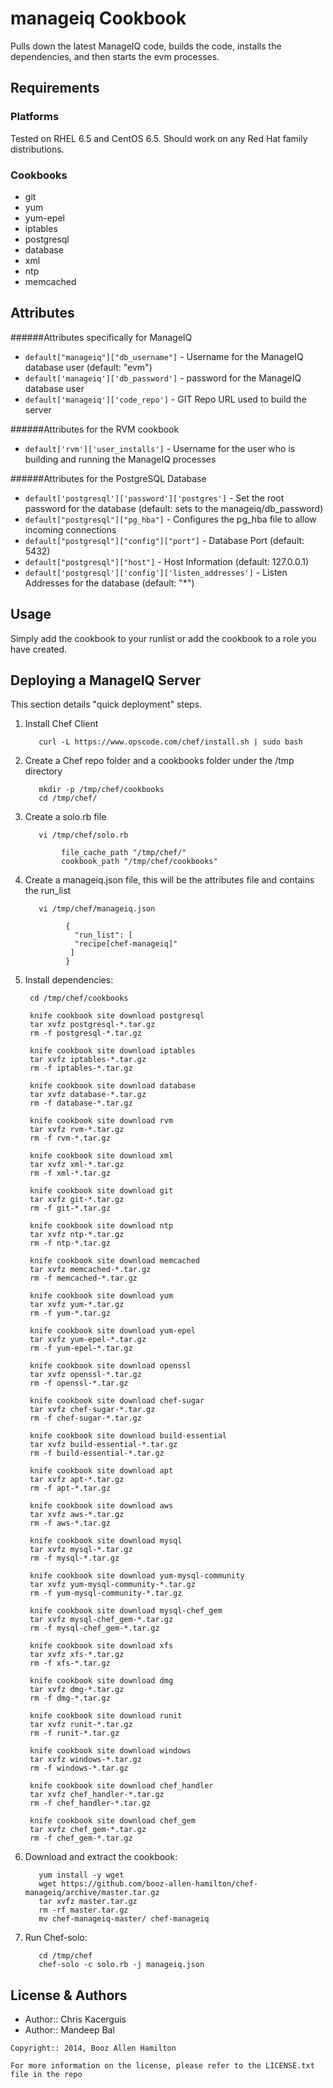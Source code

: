 manageiq Cookbook
=================
Pulls down the latest ManageIQ code, builds the code, installs the dependencies, and then starts the evm processes.

Requirements
------------
### Platforms
Tested on RHEL 6.5 and CentOS 6.5. Should work on any Red Hat family distributions.

### Cookbooks
- git
- yum
- yum-epel
- iptables
- postgresql
- database
- xml
- ntp
- memcached

Attributes
----------
######Attributes specifically for ManageIQ
- `default["manageiq"]["db_username"]` - Username for the ManageIQ database user (default: "evm")
- `default['manageiq']['db_password']` - password for the ManageIQ database user
- `default['manageiq']['code_repo']` - GIT Repo URL used to build the server

######Attributes for the RVM cookbook
- `default['rvm']['user_installs']` - Username for the user who is building and running the ManageIQ processes

######Attributes for the PostgreSQL Database
- `default['postgresql']['password']['postgres']` - Set the root password for the database (default: sets to the manageiq/db_password)
- `default["postgresql"]["pg_hba"]` - Configures the pg_hba file to allow incoming connections
- `default["postgresql"]["config"]["port"]` - Database Port (default: 5432)
- `default["postgresql"]["host"]` - Host Information (default: 127.0.0.1)
- `default['postgresql']['config']['listen_addresses']` - Listen Addresses for the database (default: "*")

Usage
-----
Simply add the cookbook to your runlist or add the cookbook to a role you have created.


Deploying a ManageIQ Server
-----------
This section details "quick deployment" steps.

1. Install Chef Client


          curl -L https://www.opscode.com/chef/install.sh | sudo bash

2. Create a Chef repo folder and a cookbooks folder under the /tmp directory


          mkdir -p /tmp/chef/cookbooks
          cd /tmp/chef/

3. Create a solo.rb file


          vi /tmp/chef/solo.rb
         
               file_cache_path "/tmp/chef/"
               cookbook_path "/tmp/chef/cookbooks"

4. Create a manageiq.json file, this will be the attributes file and contains the run_list


          vi /tmp/chef/manageiq.json
        
                {
                  "run_list": [
                  "recipe[chef-manageiq]"
                 ]
                }


4. Install dependencies:

        cd /tmp/chef/cookbooks
        
        knife cookbook site download postgresql
        tar xvfz postgresql-*.tar.gz
        rm -f postgresql-*.tar.gz
         
        knife cookbook site download iptables
        tar xvfz iptables-*.tar.gz
        rm -f iptables-*.tar.gz
         
        knife cookbook site download database
        tar xvfz database-*.tar.gz
        rm -f database-*.tar.gz
         
        knife cookbook site download rvm
        tar xvfz rvm-*.tar.gz
        rm -f rvm-*.tar.gz
         
        knife cookbook site download xml
        tar xvfz xml-*.tar.gz
        rm -f xml-*.tar.gz
         
        knife cookbook site download git
        tar xvfz git-*.tar.gz
        rm -f git-*.tar.gz
         
        knife cookbook site download ntp
        tar xvfz ntp-*.tar.gz
        rm -f ntp-*.tar.gz
         
        knife cookbook site download memcached
        tar xvfz memcached-*.tar.gz
        rm -f memcached-*.tar.gz
         
        knife cookbook site download yum
        tar xvfz yum-*.tar.gz
        rm -f yum-*.tar.gz
             
        knife cookbook site download yum-epel
        tar xvfz yum-epel-*.tar.gz
        rm -f yum-epel-*.tar.gz
         
        knife cookbook site download openssl
        tar xvfz openssl-*.tar.gz
        rm -f openssl-*.tar.gz
         
        knife cookbook site download chef-sugar
        tar xvfz chef-sugar-*.tar.gz
        rm -f chef-sugar-*.tar.gz
         
        knife cookbook site download build-essential
        tar xvfz build-essential-*.tar.gz
        rm -f build-essential-*.tar.gz
        
        knife cookbook site download apt
        tar xvfz apt-*.tar.gz
        rm -f apt-*.tar.gz

        knife cookbook site download aws
        tar xvfz aws-*.tar.gz
        rm -f aws-*.tar.gz

        knife cookbook site download mysql
        tar xvfz mysql-*.tar.gz
        rm -f mysql-*.tar.gz
        
        knife cookbook site download yum-mysql-community
        tar xvfz yum-mysql-community-*.tar.gz
        rm -f yum-mysql-community-*.tar.gz

        knife cookbook site download mysql-chef_gem
        tar xvfz mysql-chef_gem-*.tar.gz
        rm -f mysql-chef_gem-*.tar.gz

        knife cookbook site download xfs
        tar xvfz xfs-*.tar.gz
        rm -f xfs-*.tar.gz

        knife cookbook site download dmg
        tar xvfz dmg-*.tar.gz
        rm -f dmg-*.tar.gz

        knife cookbook site download runit
        tar xvfz runit-*.tar.gz
        rm -f runit-*.tar.gz
        
        knife cookbook site download windows
        tar xvfz windows-*.tar.gz
        rm -f windows-*.tar.gz     
        
        knife cookbook site download chef_handler
        tar xvfz chef_handler-*.tar.gz
        rm -f chef_handler-*.tar.gz        
        
        knife cookbook site download chef_gem
        tar xvfz chef_gem-*.tar.gz
        rm -f chef_gem-*.tar.gz    
        
6. Download and extract the cookbook:

          yum install -y wget
          wget https://github.com/booz-allen-hamilton/chef-manageiq/archive/master.tar.gz
          tar xvfz master.tar.gz 
          rm -rf master.tar.gz 
          mv chef-manageiq-master/ chef-manageiq
    
7. Run Chef-solo:

          cd /tmp/chef
          chef-solo -c solo.rb -j manageiq.json

License & Authors
-----------------
- Author:: Chris Kacerguis
- Author:: Mandeep Bal

```text
Copyright:: 2014, Booz Allen Hamilton

For more information on the license, please refer to the LICENSE.txt file in the repo
```
